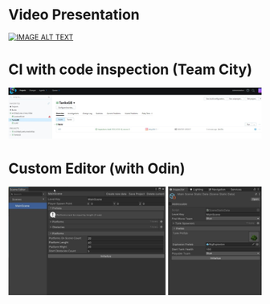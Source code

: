 # Video Presentation
[![IMAGE ALT TEXT](http://img.youtube.com/vi/4rBqlFNnFhQ/0.jpg)](https://www.youtube.com/watch?v=4rBqlFNnFhQ "Tanks")

# CI with code inspection (Team City)
![IMAGE ALT TEXT](./Preview/CI.jpg)

# Custom Editor (with Odin)
![IMAGE ALT TEXT](./Preview/CustomEditor.jpg)